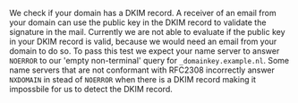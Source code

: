 We check if your domain has a DKIM record. A receiver of an email from your domain can use the public key in the DKIM record to validate the signature in the mail. Currently we are not able to evaluate if the public key in your DKIM record is valid, because we would need an email from your domain to do so. To pass this test we expect your name server to answer `NOERROR` to our 'empty non-terminal' query for `_domainkey.example.nl`. Some name servers that are not conformant with RFC2308 incorrectly answer `NXDOMAIN` in stead of `NOERROR` when there is a DKIM record making it impossbile for us to detect the DKIM record.
